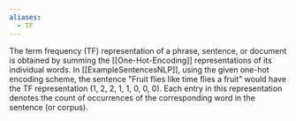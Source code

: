 ```yaml
---
aliases:
  - TF
---
```

The term frequency (TF) representation of a phrase, sentence, or document is obtained by summing the [[One-Hot-Encoding]] representations of its individual words. In [[ExampleSentencesNLP]], using the given one-hot encoding scheme, the sentence "Fruit flies like time flies a fruit" would have the TF representation (1, 2, 2, 1, 1, 0, 0, 0). Each entry in this representation denotes the count of occurrences of the corresponding word in the sentence (or corpus).